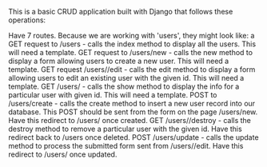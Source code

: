 This is a basic CRUD application built with Django that follows these operations:

Have 7 routes. Because we are working with 'users', they might look like:
a GET request to /users - calls the index method to display all the users. This will need a template.
GET request to /users/new - calls the new method to display a form allowing users to create a new user. This will need a template.
GET request /users/<id>/edit - calls the edit method to display a form allowing users to edit an existing user with the given id. This will need a template.
GET /users/<id> - calls the show method to display the info for a particular user with given id. This will need a template.
POST to /users/create - calls the create method to insert a new user record into our database. This POST should be sent from the form on the page /users/new. Have this redirect to /users/<id> once created.
GET /users/<id>/destroy - calls the destroy method to remove a particular user with the given id. Have this redirect back to /users once deleted.
POST /users/update - calls the update method to process the submitted form sent from /users/<id>/edit. Have this redirect to /users/<id> once updated.
